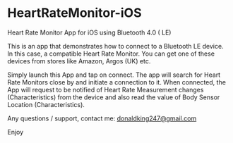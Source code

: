 # HeartRateMonitor-iOS
Heart Rate Monitor App for iOS using Bluetooth 4.0 ( LE)

This is an app that demonstrates how to connect to a Bluetooth LE device. In this case, a compatible Heart Rate Monitor. You can get one of these devices from stores like Amazon, Argos (UK) etc.

Simply launch this App and tap on connect. The app will search for Heart Rate Monitors close by and initiate a connection to it.
When connected, the App will request to be notified of Heart Rate Measurement changes (Characteristics) from the device and also read the value of Body Sensor Location (Characteristics).

Any questions / support, contact me: donaldking247@gmail.com

Enjoy
